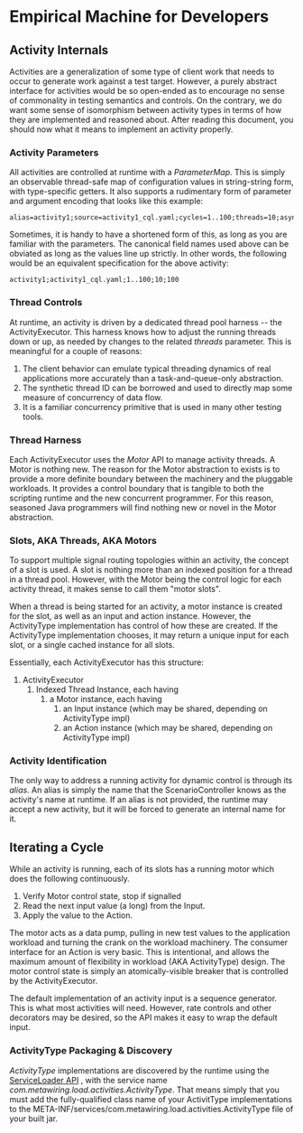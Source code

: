 Empirical Machine for Developers
=========================

## Activity Internals

Activities are a generalization of some type of client work that needs to occur to generate work against a test target. However, a purely abstract interface for activities would be so open-ended as to encourage no sense of commonality in testing semantics and controls. On the contrary, we do want some sense of isomorphism between activity types in terms of how they are implemented and reasoned about. After reading this document, you should now what it means to implement an activity properly.

### Activity Parameters

All activities are controlled at runtime with a _ParameterMap_. This is simply an observable thread-safe map of configuration values in string-string form, with type-specific getters. It also supports a rudimentary form of parameter and argument encoding that looks like this example:
~~~
alias=activity1;source=activity1_cql.yaml;cycles=1..100;threads=10;async=100;
~~~
Sometimes, it is handy to have a shortened form of this, as long as you are familiar with the parameters. The canonical field names used above can be obviated as long as the values line up strictly. In other words, the following would be an equivalent specification for the above activity:
~~~
activity1;activity1_cql.yaml;1..100;10;100
~~~

### Thread Controls

At runtime, an activity is driven by a dedicated thread pool harness -- the ActivityExecutor. This harness knows how to adjust the running threads down or up, as needed by changes to the related _threads_ parameter. This is meaningful for a couple of reasons:

1. The client behavior can emulate typical threading dynamics of real applications more accurately than a task-and-queue-only abstraction.
2. The synthetic thread ID can be borrowed and used to directly map some measure of concurrency of data flow.
3. It is a familiar concurrency primitive that is used in many other testing tools.

### Thread Harness

Each ActivityExecutor uses the _Motor_ API to manage activity threads. A Motor is nothing new. The reason for the Motor abstraction to exists is to provide a more definite boundary between the machinery and the pluggable workloads. It provides a control boundary that is tangible to both the scripting runtime and the new concurrent programmer. For this reason, seasoned Java programmers will find nothing new or novel in the Motor abstraction.

### Slots, AKA Threads, AKA Motors

To support multiple signal routing topologies within an activity, the concept of a slot is used. A slot is nothing more than an indexed position for a thread in a thread pool. However, with the Motor being the control logic for each activity thread, it makes sense to call them "motor slots".

When a thread is being started for an activity, a motor instance is created for the slot, as well as an input and action instance. However, the ActivityType implementation has control of how these are created. If the ActivityType implementation chooses, it may return a unique input for each slot, or a single cached instance for all slots.

Essentially, each ActivityExecutor has this structure:

1. ActivityExecutor
   1. Indexed Thread Instance, each having
      1. a Motor instance, each having
         1. an Input instance (which may be shared, depending on ActivityType impl)
         2. an Action instance (which may be shared, depending on ActivityType impl)

### Activity Identification

The only way to address a running activity for dynamic control is through its _alias_. An alias is simply the name that the ScenarioController knows as the activity's name at runtime. If an alias is not provided, the runtime may accept a new activity, but it will be forced to generate an internal name for it.

## Iterating a Cycle

While an activity is running, each of its slots has a running motor which does the following continuously.

1. Verify Motor control state, stop if signalled
1. Read the next input value (a long) from the Input.
2. Apply the value to the Action.

The motor acts as a data pump, pulling in new test values to the application workload and turning the crank on the workload machinery. The consumer interface for an Action is very basic. This is intentional, and allows the maximum amount of flexibility in workload (AKA ActivityType) design. The motor control state is simply an atomically-visible breaker that is controlled by the ActivityExecutor.

The default implementation of an activity input is a sequence generator. This is what most activities will need. However, rate controls and other decorators may be desired, so the API makes it easy to wrap the default input.

### ActivityType Packaging & Discovery

_ActivityType_ implementations are discovered by the runtime using the 
[ServiceLoader API](https://docs.oracle.com/javase/8/docs/api/java/util/ServiceLoader.html) , with the service name _com.metawiring.load.activities.ActivityType_. That means simply that you must add the fully-qualified class name of your ActivitType implementations to the META-INF/services/com.metawiring.load.activities.ActivityType file of your built jar.



